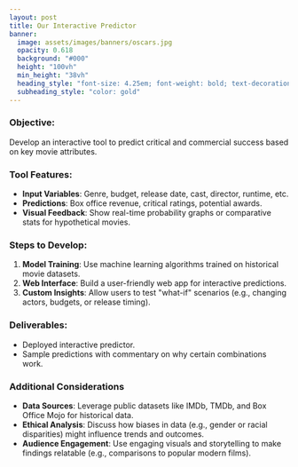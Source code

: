 ```yaml
---
layout: post
title: Our Interactive Predictor
banner:
  image: assets/images/banners/oscars.jpg
  opacity: 0.618
  background: "#000"
  height: "100vh"
  min_height: "38vh"
  heading_style: "font-size: 4.25em; font-weight: bold; text-decoration: underline"
  subheading_style: "color: gold"
---
```


### Objective:
Develop an interactive tool to predict critical and commercial success based on key movie attributes.

### Tool Features:
- **Input Variables**: Genre, budget, release date, cast, director, runtime, etc.  
- **Predictions**: Box office revenue, critical ratings, potential awards.  
- **Visual Feedback**: Show real-time probability graphs or comparative stats for hypothetical movies.

### Steps to Develop:
1. **Model Training**: Use machine learning algorithms trained on historical movie datasets.
2. **Web Interface**: Build a user-friendly web app for interactive predictions.
3. **Custom Insights**: Allow users to test "what-if" scenarios (e.g., changing actors, budgets, or release timing).

### Deliverables:
- Deployed interactive predictor.
- Sample predictions with commentary on why certain combinations work.

### Additional Considerations
- **Data Sources**: Leverage public datasets like IMDb, TMDb, and Box Office Mojo for historical data.
- **Ethical Analysis**: Discuss how biases in data (e.g., gender or racial disparities) might influence trends and outcomes.
- **Audience Engagement**: Use engaging visuals and storytelling to make findings relatable (e.g., comparisons to popular modern films).